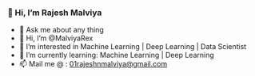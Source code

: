 ### 👋 Hi, I’m Rajesh Malviya
- 💬 Ask me about any thing
- 👋 Hi, I’m @MalviyaRex
- 👀 I’m interested in Machine Learning | Deep Learning | Data Scientist 
- 🌱 I’m currently learning: Machine Learning | Deep Learning 
- 📫 Mail me @ : 01rajeshnmalviya@gmail.com
<!--
**Malviya-Rajesh/Malviya-Rajesh** is a ✨ _special_ ✨ repository because its `README.md` (this file) appears on your GitHub profile.

Here are some ideas to get you started:

- 🔭 I’m currently working on ...
- 🌱 I’m currently learning Machine Learning | Deep Learning 
- 👯 I’m looking to collaborate on ...
- 🤔 I’m looking for help with ...
- 💬 Ask me about ...
- 📫 How to reach me: ...
- 😄 Pronouns: ...
- ⚡ Fun fact: ...
-->
